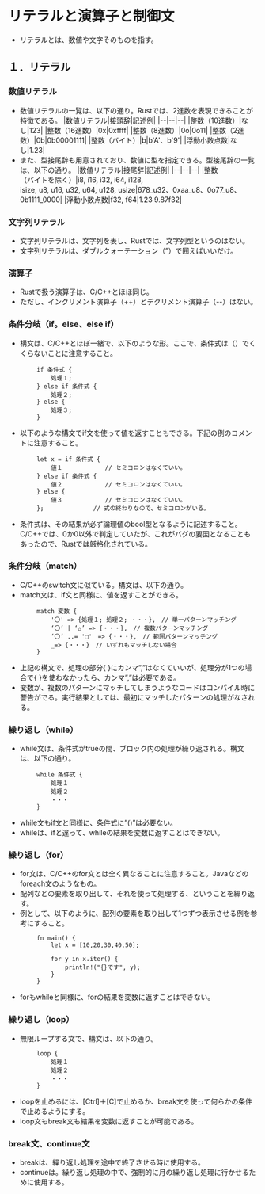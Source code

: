 # リテラルと演算子と制御文
- リテラルとは、数値や文字そのものを指す。

## １．リテラル
### 数値リテラル
- 数値リテラルの一覧は、以下の通り。Rustでは、2進数を表現できることが特徴である。
    |数値リテラル|接頭辞|記述例|
    |--|--|--|
    |整数（10進数）|なし|123|
    |整数（16進数）|0x|0xffff|
    |整数（8進数）|0o|0o11|
    |整数（2進数）|0b|0b00001111|
    |整数（バイト）|b|b'A'、b'9'|
    |浮動小数点数|なし|1.23|
- また、型接尾辞も用意されており、数値に型を指定できる。型接尾辞の一覧は、以下の通り。
    |数値リテラル|接尾辞|記述例|
    |--|--|--|
    |整数<br>（バイトを除く）|i8, i16, i32, i64, i128, <br>isize, u8, u16, u32, u64, u128, usize|678_u32、0xaa_u8、0o77_u8、0b1111_0000|
    |浮動小数点数|f32, f64|1.23 9.87f32|

### 文字列リテラル
- 文字列リテラルは、文字列を表し、Rustでは、文字列型というのはない。
- 文字列リテラルは、ダブルクォーテーション（”）で囲えばいいだけ。

### 演算子
- Rustで扱う演算子は、C/C++とほほ同じ。
- ただし、インクリメント演算子（++）とデクリメント演算子（--）はない。

### 条件分岐（if。else、else if）
- 構文は、C/C++とほぼ一緒で、以下のような形。ここで、条件式は（）でくくらないことに注意すること。
```
        if 条件式 {
            処理１;
        } else if 条件式 {
            処理２;
        } else {
            処理３;
        }
```
- 以下のような構文でif文を使って値を返すこともできる。下記の例のコメントに注意すること。
```
        let x = if 条件式 {
            値１            // セミコロンはなくていい。
        } else if 条件式 {
            値２            // セミコロンはなくていい。
        } else {
            値３            // セミコロンはなくていい。
        };              // 式の終わりなので、セミコロンがいる。
```
- 条件式は、その結果が必ず論理値のbool型となるように記述すること。C/C++では、0か0以外で判定していたが、これがバグの要因となることもあったので、Rustでは厳格化されている。

### 条件分岐（match）
- C/C++のswitch文に似ている。構文は、以下の通り。
- match文は、if文と同様に、値を返すことができる。
```
        match 変数 {
            '〇' => {処理１; 処理２; ・・・},　// 単一パターンマッチング
            ‘〇’ | ‘△’ => {・・・},　// 複数パターンマッチング
            ‘〇’ ..= '□'　=> {・・・},　// 範囲パターンマッチング
            _=> {・・・}　// いずれもマッチしない場合
        }
```
- 上記の構文で、処理の部分{ }にカンマ”,”はなくていいが、処理分が1つの場合で{ }を使わなかったら、カンマ”,”は必要である。
- 変数が、複数のパターンにマッチしてしまうようなコードはコンパイル時に警告がでる。実行結果としては、最初にマッチしたパターンの処理がなされる。

### 繰り返し（while）
- while文は、条件式がtrueの間、ブロック内の処理が繰り返される。構文は、以下の通り。
```
        while 条件式 {
            処理１
            処理２
            ・・・
        }
```
- while文もif文と同様に、条件式に”()”は必要ない。
- whileは、ifと違って、whileの結果を変数に返すことはできない。

### 繰り返し（for）
- for文は、C/C++のfor文とは全く異なることに注意すること。Javaなどのforeach文のようなもの。
- 配列などの要素を取り出して、それを使って処理する、ということを繰り返す。
- 例として、以下のように、配列の要素を取り出して1つずつ表示させる例を参考にすること。
```
        fn main() {
            let x = [10,20,30,40,50];

            for y in x.iter() {
                println!("{}です", y);
            }
        }
```
- forもwhileと同様に、forの結果を変数に返すことはできない。

### 繰り返し（loop）
- 無限ループする文で、構文は、以下の通り。
```
        loop {
            処理１
            処理２
            ・・・
        }
```
- loopを止めるには、[Ctrl]＋[C]で止めるか、break文を使って何らかの条件で止めるようにする。
- loop文もbreak文も結果を変数に返すことが可能である。

### break文、continue文
- breakは、繰り返し処理を途中で終了させる時に使用する。
- continueは。繰り返し処理の中で、強制的に月の繰り返し処理に行かせるために使用する。